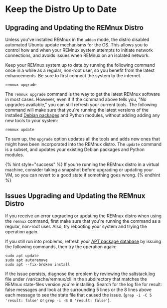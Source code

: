 # Keep the Distro Up to Date

## Upgrading and Updating the REMnux Distro <a id="upgrading-updating-remnux"></a>

Unless you've installed REMnux in the `addon` mode, the distro disabled automated Ubuntu update mechanisms for the OS. This allows you to control how and when your REMnux system attempts to initiate network connections, and avoids issues when REMnux on an isolated network.

Keep your REMnux system up to date by running the following command once in a while as a regular, non-root user, so you benefit from the latest enhancements. Be sure to first connect the system to the internet.

```text
remnux upgrade
```

The `remnux upgrade` command is the way to get the latest REMnux software in most cases. However, even if if the command above tells you, "No upgrades available," you can still refresh your current tools. The following command will make sure that you're running the latest versions of the installed [Debian packages](../behind-the-scenes/technologies/debian-packages.md) and Python modules, without adding adding any new tools to your system:

```text
remnux update
```

To sum up, the `upgrade` option updates all the tools and adds new ones that might have been incorporated into the REMnux distro. The `update` command is a subset, and updates your existing Debian packages and Python modules.

{% hint style="success" %}
If you're running the REMnux distro in a virtual machine, consider taking a snapshot before upgrading or updating your VM, so you can revert to a good state if something goes wrong.
{% endhint %}

## Issues Upgrading and Updating the REMnux Distro <a id="issues-upgrading-updating-remnux"></a>

If you receive an error upgrading or updating the REMnux distro when using the `remnux` command, first make sure that you're running the command as a regular, non-root user. Also, try rebooting your system and trying the operation again.

If you still run into problems, refresh your [APT package database](../behind-the-scenes/technologies/debian-packages.md)  by issuing the following commands, then try the operation again:

```text
sudo apt update
sudo apt autoremove
sudo apt --fix-broken install
```

If the issue persists, diagnose the problem by reviewing the saltstack.log file under /var/cache/remnux/cli in the subdirectory that matches the REMnux state-files version you're installing. Search for the log file for result: false messages and look at the surrounding 5 lines or the 8 lines above each message to see the state file that caused the issue. \(`grep -i -C 5 'result: false'` or `grep -i -B 8 'result: false'`\).

##  <a id="run-in-containers"></a>


